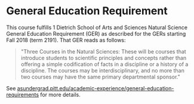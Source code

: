 # General Education Requirement

This course fulfills 1 Dietrich School of Arts and Sciences Natural Science General Education Requirement (GER) as described for the GERs starting Fall 2018 (term 2191). That GER reads as follows:

> "Three Courses in the Natural Sciences: These will be courses that introduce students to scientific principles and concepts rather than offering a simple codification of facts in a discipline or a history of a discipline. The courses may be interdisciplinary, and no more than two courses may have the same primary departmental sponsor."

See [asundergrad.pitt.edu/academic-experience/general-education-requirements](https://asundergrad.pitt.edu/academic-experience/general-education-requirements) for more details.
